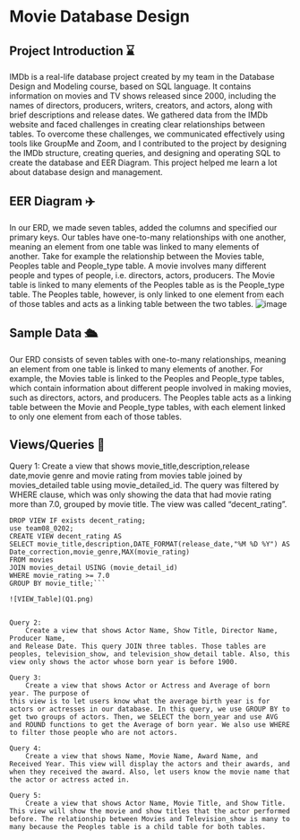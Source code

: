 # Movie Database Design

## Project Introduction :hourglass:
IMDb is a real-life database project created by my team in the Database Design and Modeling course, based on SQL language. It contains information on movies and TV shows released since 2000, including the names of directors, producers, writers, creators, and actors, along with brief descriptions and release dates. We gathered data from the IMDb website and faced challenges in creating clear relationships between tables. To overcome these challenges, we communicated effectively using tools like GroupMe and Zoom, and I contributed to the project by designing the IMDb structure, creating queries, and designing and operating SQL to create the database and EER Diagram. This project helped me learn a lot about database design and management.


## EER Diagram :airplane:
In our ERD, we made seven tables, added the columns and specified our primary keys. Our tables have one-to-many relationships with one another, meaning an element from one table was linked to many elements of another. Take for example the relationship between the Movies table, Peoples table and People_type table. A movie involves many different people and types of people, i.e. directors, actors, producers. The Movie table is linked to many elements of the Peoples table as is the People_type table. The Peoples table, however, is only linked to one element from each of those tables and acts as a linking table between the two tables.
![image](https://user-images.githubusercontent.com/73493858/222943889-aaed6790-42e3-467f-a57c-f71823c3932a.png)


## Sample Data :passenger_ship:
Our ERD consists of seven tables with one-to-many relationships, meaning an element from one table is linked to many elements of another. For example, the Movies table is linked to the Peoples and People_type tables, which contain information about different people involved in making movies, such as directors, actors, and producers. The Peoples table acts as a linking table between the Movie and People_type tables, with each element linked to only one element from each of those tables.

## Views/Queries :vertical_traffic_light:
Query 1:
    Create a view that shows movie_title,description,release date,movie genre and movie rating from movies table joined by movies_detailed table using movie_detailed_id. The query was filtered by WHERE clause, which was only showing the data that had movie rating more than 7.0, grouped by movie title. The view was called “decent_rating”.

```use team08_0202;
DROP VIEW IF exists decent_rating;
use team08_0202;
CREATE VIEW decent_rating AS
SELECT movie_title,description,DATE_FORMAT(release_date,"%M %D %Y") AS
Date_correction,movie_genre,MAX(movie_rating)
FROM movies
JOIN movies_detail USING (movie_detail_id)
WHERE movie_rating >= 7.0
GROUP BY movie_title;```

![VIEW_Table](Q1.png)


Query 2:
    Create a view that shows Actor Name, Show Title, Director Name, Producer Name,
and Release Date. This query JOIN three tables. Those tables are peoples, television_show, and television_show_detail table. Also, this view only shows the actor whose born year is before 1900.

Query 3:
    Create a view that shows Actor or Actress and Average of born year. The purpose of
this view is to let users know what the average birth year is for actors or actresses in our database. In this query, we use GROUP BY to get two groups of actors. Then, we SELECT the born_year and use AVG and ROUND functions to get the Average of born year. We also use WHERE to filter those people who are not actors.

Query 4:
    Create a view that shows Name, Movie Name, Award Name, and Received Year. This view will display the actors and their awards, and when they received the award. Also, let users know the movie name that the actor or actress acted in.

Query 5:
    Create a view that shows Actor Name, Movie Title, and Show Title. This view will show the movie and show titles that the actor performed before. The relationship between Movies and Television_show is many to many because the Peoples table is a child table for both tables.
